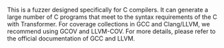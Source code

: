 This is a fuzzer designed specifically for C compilers. 
It can generate a large number of C programs that meet to the syntax requirements of the C with Transformer. 
For coverage collections in GCC and Clang/LLVM, we recommend using GCOV and LLVM-COV. For more details, please refer to the official documentation of GCC and LLVM.

